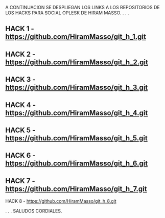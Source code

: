 A CONTINUACION SE DESPLIEGAN LOS LINKS A LOS REPOSITORIOS DE LOS HACKS PARA SOCIAL OPLESK DE HIRAM MASSO.
.
.
.

HACK 1 - https://github.com/HiramMasso/git_h_1.git
---------------------------------------------------
HACK 2 - https://github.com/HiramMasso/git_h_2.git
---------------------------------------------------
HACK 3 - https://github.com/HiramMasso/git_h_3.git
---------------------------------------------------
HACK 4 - https://github.com/HiramMasso/git_h_4.git
---------------------------------------------------
HACK 5 - https://github.com/HiramMasso/git_h_5.git
---------------------------------------------------
HACK 6 - https://github.com/HiramMasso/git_h_6.git
---------------------------------------------------
HACK 7 - https://github.com/HiramMasso/git_h_7.git
---------------------------------------------------
HACK 8 - https://github.com/HiramMasso/git_h_8.git

.
.
.
SALUDOS CORDIALES.
